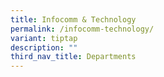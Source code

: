 ```yaml
---
title: Infocomm & Technology
permalink: /infocomm-technology/
variant: tiptap
description: ""
third_nav_title: Departments
---
```

